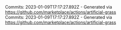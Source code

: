 Commits: 2023-01-09T17:17:27.892Z - Generated via https://github.com/marketplace/actions/artificial-grass
<br>
Commits: 2023-01-09T17:17:27.892Z - Generated via https://github.com/marketplace/actions/artificial-grass
<br>
